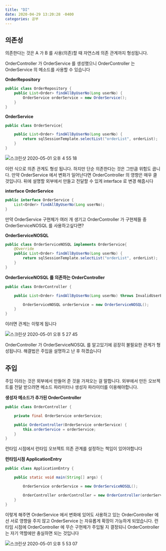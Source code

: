 ```yaml
---
title: "DI"
date: 2020-04-29 13:20:28 -0400
categories: 공부
---
```

## 의존성

의존한다는 것은 A 가 B 를 사용(의존)할 때 자연스레 의존 관계까지 형성됩니다. 

OrderController 가 OrderService 를 생성했으니 OrderController 는 OrderService 의 메소드를 사용할 수 있습니다

**OrderRepository**
```java
public class OrderRepository {
    public List<Order> findAllByUserNo(Long userNo) {
        OrderService orderService = new OrderService();
    }
}
```

**OrderService**
```java
public class OrderService{

    public List<Order> findAllByUserNo(Long userNo) {   
        return sqlSessionTemplate.selectList("orderList", orderList);
    }
}
```

![스크린샷 2020-05-01 오후 4 55 18](https://user-images.githubusercontent.com/45488643/80791433-95bcf780-8bcc-11ea-95dc-d1a44abab6c3.png)

이런 식으로 의존 관계도 형성 됩니다.
하지만 단순 의존한다는 것은 그만큼 위험도 큽니다. 
만약 OrderService 에서 변화가 일어난다면 OrderController 의 영향은 매우 클 것입니다.
뒤에 설명할 외부에서 만들고 전달할 수 있게 interface 로 변경 해줍시다

**interface OrderService**
```java
public interface OrderService {
    List<Order> findAllByUserNo(Long userNo);
}
```
만약 OrderService 구현체가 여러 개 생기고 OrderController 가 구현체들 중 OrderServiceNOSQL 를 사용하고싶다면?

**OrderServiceNOSQL**
```java
public class OrderServiceNOSQL implements OrderService{
    @Override
    public List<Order> findAllByUserNo(Long userNo) {
        return sqlSessionTemplate.selectList("orderList", orderList);
    }
}
```

**OrderServiceNOSQL 를 의존하는 OrderController**
```java
public class OrderController {

    public List<Order> findAllByUserNo(Long userNo) throws InvalidUserException {

        OrderServiceNOSQL orderService = new OrderServiceNOSQL();
    }   
}
```
이러면 관계는 이렇게 됩니다

![스크린샷 2020-05-01 오후 5 27 45](https://user-images.githubusercontent.com/45488643/80793089-1a117980-8bd1-11ea-8537-3270487652d8.png)

OrderController 가 OrderServiceNOSQL 를 알고있기에 굉장히 불필요한 관계가 형성됩니다.
해결법은 주입을 설명하고 난 후 하겠습니다

## 주입

주입 이라는 것은 외부에서 만들어 준 것을 가져오는 걸 말합니다. 
외부에서 만든 오브젝트를 전달 받으려면 메소드 파라미터나 생성자 파라미터를 이용해야합니다.

**생성자 메소드가 추가된 OrderController**
```java
public class OrderController {

    private final OrderService orderService;

    public OrderController(OrderService orderService) {
        this.orderService = orderService;
    }
}
```
런타임 시점에서 런타임 오브젝트 의존 관계를 설정하는 책임이 있어야합니다

**런타임시점 ApplicationEntry**
```java
public class ApplicationEntry {

    public static void main(String[] args) {

        OrderService orderService = new OrderServiceNOSQL();

        OrderController orderController = new OrderController(orderService);
    }
}
```

이렇게 해주면 
OrderService 에서 변화에 있어도 
사용하고 있는 OrderController 에선 
서로 영향을 주지 않고 OrderService 는 자유롭게 확장이 가능하게 되었습니다.
런타임 시점에 OrderController 에 무슨 구현체가 주입될 지 결정되니 OrderController는 자기 역할에만 충실하면 되는 것입니다

![스크린샷 2020-05-01 오후 5 53 07](https://user-images.githubusercontent.com/45488643/80794361-b6894b00-8bd4-11ea-9266-28a19dc8bf60.png)
 
 